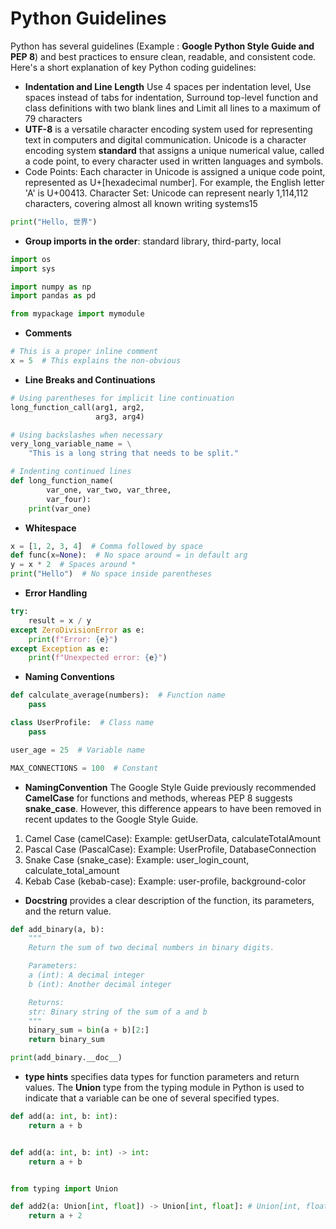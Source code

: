 # Python Guidelines

Python has several guidelines (Example : **Google Python Style Guide and PEP 8**) and best practices to ensure clean, readable, and consistent code. Here's a short explanation of key Python coding guidelines:

* **Indentation and Line Length** Use 4 spaces per indentation level, Use spaces instead of tabs for indentation, Surround top-level function and class definitions with two blank lines and Limit all lines to a maximum of 79 characters
* **UTF-8** is a versatile character encoding system used for representing text in computers and digital communication. Unicode is a character encoding system **standard** that assigns a unique numerical value, called a code point, to every character used in written languages and symbols.
* Code Points: Each character in Unicode is assigned a unique code point, represented as U+[hexadecimal number]. For example, the English letter 'A' is U+00413. Character Set: Unicode can represent nearly 1,114,112 characters, covering almost all known writing systems15
```python
print("Hello, 世界")
```
* **Group imports in the order**: standard library, third-party, local
```python
import os
import sys

import numpy as np
import pandas as pd

from mypackage import mymodule
```
* **Comments**
```python
# This is a proper inline comment
x = 5  # This explains the non-obvious
```
* **Line Breaks and Continuations**
```python
# Using parentheses for implicit line continuation
long_function_call(arg1, arg2,
                   arg3, arg4)

# Using backslashes when necessary
very_long_variable_name = \
    "This is a long string that needs to be split."

# Indenting continued lines
def long_function_name(
        var_one, var_two, var_three,
        var_four):
    print(var_one)
```
* **Whitespace**
```python
x = [1, 2, 3, 4]  # Comma followed by space
def func(x=None):  # No space around = in default arg
y = x * 2  # Spaces around *
print("Hello")  # No space inside parentheses
```
* **Error Handling**
```python
try:
    result = x / y
except ZeroDivisionError as e:
    print(f"Error: {e}")
except Exception as e:
    print(f"Unexpected error: {e}")
``` 
* **Naming Conventions**
```python
def calculate_average(numbers):  # Function name
    pass

class UserProfile:  # Class name
    pass

user_age = 25  # Variable name

MAX_CONNECTIONS = 100  # Constant
``` 
* **NamingConvention** The Google Style Guide previously recommended **CamelCase** for functions and methods, whereas PEP 8 suggests **snake_case**.  However, this difference appears to have been removed in recent updates to the Google Style Guide.
1. Camel Case (camelCase): Example: getUserData, calculateTotalAmount 
2. Pascal Case (PascalCase): Example: UserProfile, DatabaseConnection
3. Snake Case (snake_case): Example: user_login_count, calculate_total_amount
4. Kebab Case (kebab-case): Example: user-profile, background-color

* **Docstring** provides a clear description of the function, its parameters, and the return value.
```python
def add_binary(a, b):
    """
    Return the sum of two decimal numbers in binary digits.

    Parameters:
    a (int): A decimal integer
    b (int): Another decimal integer

    Returns:
    str: Binary string of the sum of a and b
    """
    binary_sum = bin(a + b)[2:]
    return binary_sum

print(add_binary.__doc__)
```
* **type hints** specifies data types for function parameters and return values. The **Union** type from the typing module in Python is used to indicate that a variable can be one of several specified types.
```python
def add(a: int, b: int):
    return a + b


def add(a: int, b: int) -> int:
    return a + b


from typing import Union

def add2(a: Union[int, float]) -> Union[int, float]: # Union[int, float] or int | float
    return a + 2

``` 
